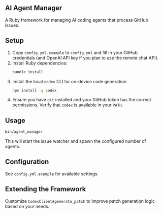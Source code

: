 ## AI Agent Manager

A Ruby framework for managing AI coding agents that process GitHub issues.

## Setup

1. Copy `config.yml.example` to `config.yml` and fill in your GitHub credentials (and OpenAI API key if you plan to use the remote chat API).
2. Install Ruby dependencies:
   ```bash
   bundle install
   ```
3. Install the local `codex` CLI for on-device code generation:
   ```bash
   npm install -g codex
   ```
4. Ensure you have `git` installed and your GitHub token has the correct permissions. Verify that `codex` is available in your `PATH`.

## Usage

```bash
bin/agent_manager
```

This will start the issue watcher and spawn the configured number of agents.

## Configuration

See `config.yml.example` for available settings.

## Extending the Framework

Customize `CodexClient#generate_patch` to improve patch generation logic based on your needs.